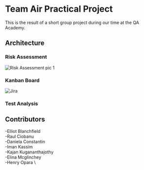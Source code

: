 # Team Air Practical Project
This is the result of a short group project during our time at the QA Academy.


## Architecture

### Risk Assessment
![Risk Assessment pic 1](https://user-images.githubusercontent.com/104357764/179954231-5ade16f9-ebda-46ba-8009-d4df75b3eccb.PNG)



### Kanban Board
![Jira](https://user-images.githubusercontent.com/104357764/179953754-0955b2d4-1c5f-4062-8b9d-ec73d85c0405.PNG)

### Test Analysis




## Contributors

-Elliot Blanchfield \
-Raul Ciobanu \
-Daniela Constantin \
-Iman Kassim \
-Kajan Kugananthajothy \
-Elina Mcglinchey \
-Henry Opara \
